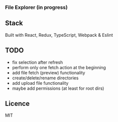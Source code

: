 ### File Explorer (in progress)

## Stack
Built with React, Redux, TypeScript, Webpack & Eslint

## TODO
- fix selection after refresh
- perform only one fetch action at the beginning
- add file fetch (preview) functionality
- create/delete/rename directories
- add upload file functionality
- maybe add permissions (at least for root dirs)

## Licence
MIT
